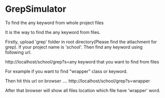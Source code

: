 # GrepSimulator
To find the any keyword from whole project files 


It is the way to find the any keyword from files.

Firstly,  upload 'grep'  folder in root directory(Please find the attachment for grep).
If your project name is 'school'. Then find any keyword using following url.

http://localhost/school/grep?s=any keyword that you want to find from files

For example if you want to find "wrapper" class or keyword.

Then hit this url on browser .... http://localhost/school/grep?s=wrapper

After that browser will show all files location which file have 'wrapper' word.
